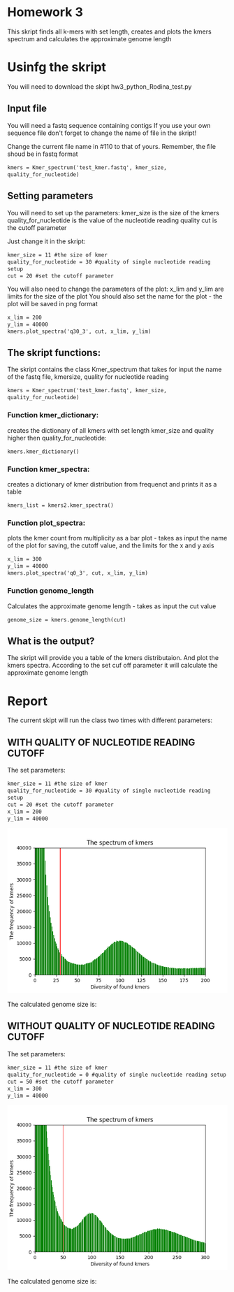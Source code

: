 # Homework 3

This skript finds all k-mers with set length, creates and plots the kmers spectrum and calculates the approximate genome length

# Usinfg the skript 

You will need to download the skipt hw3_python_Rodina_test.py

## Input file
You will need a fastq sequence containing contigs
If you use your own sequence file don't forget to change the name of file in the skript!

Change the current file name in #110 to that of yours. Remember, the file shoud be in fastq format
```
kmers = Kmer_spectrum('test_kmer.fastq', kmer_size, quality_for_nucleotide)
```
## Setting parameters

You will need to set up the parameters:
kmer_size is the size of the kmers 
quality_for_nucleotide is the value of the nucleotide reading quality
cut is the cutoff parameter

Just change it in the skript:
```
kmer_size = 11 #the size of kmer
quality_for_nucleotide = 30 #quality of single nucleotide reading setup
cut = 20 #set the cutoff parameter
```
You will also need to change the parameters of the plot:
x_lim and y_lim are limits for the size of the plot
You should also set the name for the plot - the plot will be saved in png format

```
x_lim = 200
y_lim = 40000
kmers.plot_spectra('q30_3', cut, x_lim, y_lim)
```
## The skript functions:
The skript contains the class Kmer_spectrum that takes for input the name of the fastq file, 
kmersize, quality for nucleotide reading
```
kmers = Kmer_spectrum('test_kmer.fastq', kmer_size, quality_for_nucleotide)
```

### Function kmer_dictionary:
creates the dictionary of all kmers with set length kmer_size and quality higher then quality_for_nucleotide:

```
kmers.kmer_dictionary()
```
### Function kmer_spectra:
creates a dictionary of kmer distribution from frequenct and prints it as a table
```
kmers_list = kmers2.kmer_spectra()
```
### Function plot_spectra:
plots the kmer count from multiplicity as a bar plot - takes as input the name of the plot for saving, the cutoff value, 
and the limits for the x and y axis
```
x_lim = 300
y_lim = 40000
kmers.plot_spectra('q0_3', cut, x_lim, y_lim)
```
### Function genome_length 
Calculates the approximate genome length - takes as input the cut value
```
genome_size = kmers.genome_length(cut)
```
## What is the output?

The skript will provide you a table of the kmers distributaion. And plot the kmers spectra.
According to the set cuf off parameter it will calculate the approximate genome length

# Report
The current skipt will run the class two times with different parameters:
## WITH QUALITY OF NUCLEOTIDE READING CUTOFF

The set parameters:
```
kmer_size = 11 #the size of kmer
quality_for_nucleotide = 30 #quality of single nucleotide reading setup
cut = 20 #set the cutoff parameter
x_lim = 200
y_lim = 40000
```
![alt text](q30_3.png)

The calculated genome size is: 

## WITHOUT QUALITY OF NUCLEOTIDE READING CUTOFF

The set parameters:
```
kmer_size = 11 #the size of kmer
quality_for_nucleotide = 0 #quality of single nucleotide reading setup
cut = 50 #set the cutoff parameter
x_lim = 300
y_lim = 40000
```
![alt text](q0_3.png)

The calculated genome size is: 

